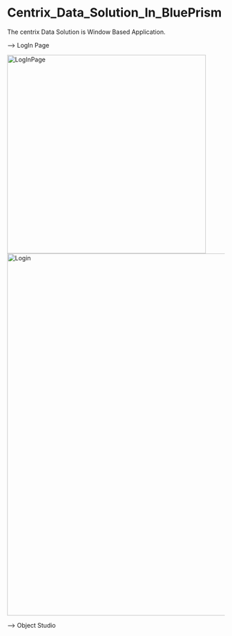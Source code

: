 # Centrix_Data_Solution_In_BluePrism
The centrix Data Solution is Window Based Application.

--> LogIn Page

<img width="460" alt="LogInPage" src="https://github.com/Deepakkhotiyan/Centrix_Data_Solution_In_BluePrism/assets/87259147/3f988e79-ac88-4335-9575-d7be48459f44">

<img width="839" alt="Login" src="https://github.com/Deepakkhotiyan/Centrix_Data_Solution_In_BluePrism/assets/87259147/4bf226b6-61ca-4c51-8f32-6498a6137036">

--> Object Studio






